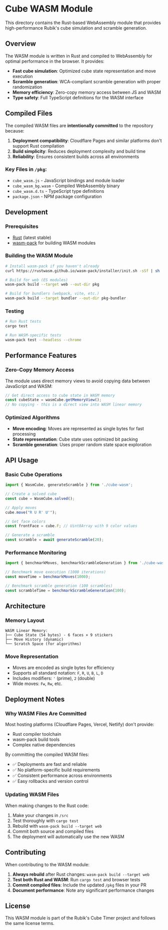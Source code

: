 # Cube WASM Module

This directory contains the Rust-based WebAssembly module that provides high-performance Rubik's cube simulation and scramble generation.

## Overview

The WASM module is written in Rust and compiled to WebAssembly for optimal performance in the browser. It provides:

- **Fast cube simulation**: Optimized cube state representation and move execution
- **Scramble generation**: WCA-compliant scramble generation with proper randomization
- **Memory efficiency**: Zero-copy memory access between JS and WASM
- **Type safety**: Full TypeScript definitions for the WASM interface

## Compiled Files

The compiled WASM files are **intentionally committed** to the repository because:

1. **Deployment compatibility**: Cloudflare Pages and similar platforms don't support Rust compilation
2. **Build simplicity**: Reduces deployment complexity and build time
3. **Reliability**: Ensures consistent builds across all environments

### Key Files in `/pkg`:
- `cube_wasm.js` - JavaScript bindings and module loader
- `cube_wasm_bg.wasm` - Compiled WebAssembly binary
- `cube_wasm.d.ts` - TypeScript type definitions
- `package.json` - NPM package configuration

## Development

### Prerequisites
- [Rust](https://rustup.rs/) (latest stable)
- [wasm-pack](https://rustwasm.github.io/wasm-pack/) for building WASM modules

### Building the WASM Module

```bash
# Install wasm-pack if you haven't already
curl https://rustwasm.github.io/wasm-pack/installer/init.sh -sSf | sh

# Build for web (ES modules)
wasm-pack build --target web --out-dir pkg

# Build for bundlers (webpack, vite, etc.)
wasm-pack build --target bundler --out-dir pkg-bundler
```

### Testing

```bash
# Run Rust tests
cargo test

# Run WASM-specific tests
wasm-pack test --headless --chrome
```

## Performance Features

### Zero-Copy Memory Access
The module uses direct memory views to avoid copying data between JavaScript and WASM:

```typescript
// Get direct access to cube state in WASM memory
const cubeState = wasmCube.getMemoryView();
// No copying - this is a direct view into WASM linear memory
```

### Optimized Algorithms
- **Move encoding**: Moves are represented as single bytes for fast processing
- **State representation**: Cube state uses optimized bit packing
- **Scramble generation**: Uses proper random state space exploration

## API Usage

### Basic Cube Operations

```typescript
import { WasmCube, generateScramble } from './cube-wasm';

// Create a solved cube
const cube = WasmCube.solved();

// Apply moves
cube.move("R U R' U'");

// Get face colors
const frontFace = cube.F; // Uint8Array with 9 color values

// Generate a scramble
const scramble = await generateScramble(20);
```

### Performance Monitoring

```typescript
import { benchmarkMoves, benchmarkScrambleGeneration } from './cube-wasm';

// Benchmark move execution (1000 iterations)
const moveTime = benchmarkMoves(1000);

// Benchmark scramble generation (100 scrambles)
const scrambleTime = benchmarkScrambleGeneration(100);
```

## Architecture

### Memory Layout
```
WASM Linear Memory:
├── Cube State (54 bytes) - 6 faces × 9 stickers
├── Move History (dynamic)
└── Scratch Space (for algorithms)
```

### Move Representation
- Moves are encoded as single bytes for efficiency
- Supports all standard notation: `F`, `R`, `U`, `B`, `L`, `D`
- Includes modifiers: `'` (prime), `2` (double)
- Wide moves: `Fw`, `Rw`, etc.

## Deployment Notes

### Why WASM Files Are Committed

Most hosting platforms (Cloudflare Pages, Vercel, Netlify) don't provide:
- Rust compiler toolchain
- wasm-pack build tools
- Complex native dependencies

By committing the compiled WASM files:
- ✅ Deployments are fast and reliable
- ✅ No platform-specific build requirements
- ✅ Consistent performance across environments
- ✅ Easy rollbacks and version control

### Updating WASM Files

When making changes to the Rust code:

1. Make your changes in `/src`
2. Test thoroughly with `cargo test`
3. Rebuild with `wasm-pack build --target web`
4. Commit both source and compiled files
5. The deployment will automatically use the new WASM

## Contributing

When contributing to the WASM module:

1. **Always rebuild** after Rust changes: `wasm-pack build --target web`
2. **Test both Rust and WASM**: Run `cargo test` and browser tests
3. **Commit compiled files**: Include the updated `/pkg` files in your PR
4. **Document performance**: Note any significant performance changes

## License

This WASM module is part of the Rubik's Cube Timer project and follows the same license terms.